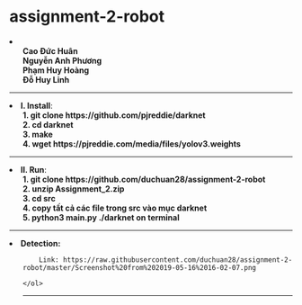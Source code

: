 # assignment-2-robot
<li>
		<ol>
			<b>Cao Đức Huân</b><br>
			<b>Nguyễn Anh Phương</b><br>
			<b>Phạm Huy Hoàng</b><br>
			<b>Đỗ Huy Linh</b><br>
		</ol>
</li>
<hr>
<li>
		<b>I. Install</b>:
		<ol>
			<b>1. git clone https://github.com/pjreddie/darknet</b><br>
			<b>2. cd darknet</b><br>
			<b>3. make</b><br>
			<b>4. wget https://pjreddie.com/media/files/yolov3.weights</b><br>
		</ol>
</li>
<hr>
<li>
		<b>II. Run</b>:
		<ol>
			<b>1. git clone https://github.com/duchuan28/assignment-2-robot</b><br>
			<b>2. unzip Assignment_2.zip</b><br>
			<b>3. cd src</b><br>
			<b>4. copy tất cả các file trong src vào mục darknet</b><br>
      <b>5. python3 main.py ./darknet on terminal</b><br>
		</ol>
</li>
<hr>
<li>
	<b>Detection:</b>
	<ol>
		
		Link: https://raw.githubusercontent.com/duchuan28/assignment-2-robot/master/Screenshot%20from%202019-05-16%2016-02-07.png
		
	</ol>
</li>
<hr>
